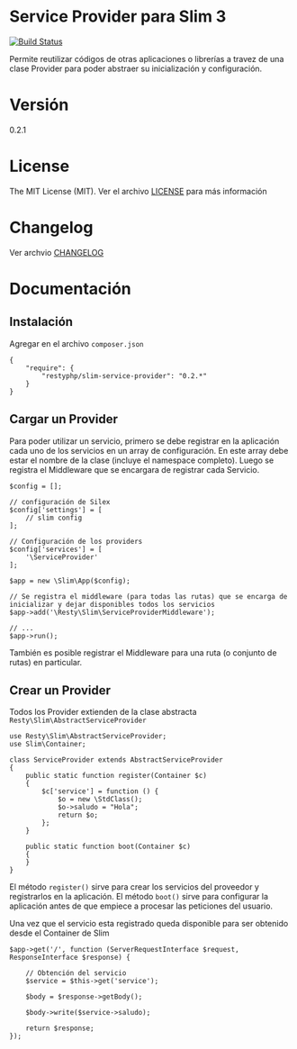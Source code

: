 Service Provider para Slim 3
======================

[![Build Status](https://travis-ci.org/mostofreddy/slim-service-provider.svg?branch=master)](https://travis-ci.org/mostofreddy/slim-service-provider)

Permite reutilizar códigos de otras aplicaciones o librerías a travez de una clase Provider para poder abstraer su inicialización y configuración.

# Versión

0.2.1

# License

The MIT License (MIT). Ver el archivo [LICENSE](LICENSE.md) para más información

# Changelog

Ver archvio [CHANGELOG](CHANGELOG.md)

# Documentación

Instalación
-----------

Agregar en el archivo `composer.json`

```
{
    "require": {
        "restyphp/slim-service-provider": "0.2.*"
    }
}
```

Cargar un Provider
-----------------

Para poder utilizar un servicio, primero se debe registrar en la aplicación cada uno de los servicios en un array de configuración. En este array debe estar el nombre de la clase (incluye el namespace completo). Luego se registra el Middleware que se encargara de registrar cada Servicio.

```
$config = [];

// configuración de Silex
$config['settings'] = [
    // slim config
];

// Configuración de los providers
$config['services'] = [
    '\ServiceProvider'
];

$app = new \Slim\App($config);

// Se registra el middleware (para todas las rutas) que se encarga de inicializar y dejar disponibles todos los servicios
$app->add('\Resty\Slim\ServiceProviderMiddleware');

// ...
$app->run();
```

También es posible registrar el Middleware para una ruta (o conjunto de rutas) en particular.

Crear un Provider
-----------------

Todos los Provider extienden de la clase abstracta `Resty\Slim\AbstractServiceProvider`

```
use Resty\Slim\AbstractServiceProvider;
use Slim\Container;

class ServiceProvider extends AbstractServiceProvider
{
    public static function register(Container $c)
    {
        $c['service'] = function () {
            $o = new \StdClass();
            $o->saludo = "Hola";
            return $o;
        };
    }

    public static function boot(Container $c)
    {
    }
}
```

El método `register()` sirve para crear los servicios del proveedor y registrarlos en la aplicación. El método `boot()` sirve para configurar la aplicación antes de que empiece a procesar las peticiones del usuario.

Una vez que el servicio esta registrado queda disponible para ser obtenido desde el Container de Slim

```
$app->get('/', function (ServerRequestInterface $request, ResponseInterface $response) {
    
    // Obtención del servicio
    $service = $this->get('service');

    $body = $response->getBody();
   
    $body->write($service->saludo);
    
    return $response;
});

```


